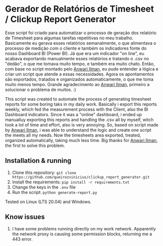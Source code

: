 # Gerador de Relatórios de Timesheet / Clickup Report Generator
Esse script foi criado para automatizar o processo de geração dos relatório de Timesheet para algumas tarefas repetitivas no meu trabalho. Basicamente eu gerava esses relatórios semanalmente, o que alimentava o processo de medição com o cliente e também os indicadores fonte do nosso Dashboard BI (Power BI). Já que era um indicador "on line", eu acabava exportando manualmente esses relatórios e tratando o .csv no "dedão", o que me tomava muito tempo, e também era muito chato.
Então, com base no script montado pelo [Anwari Ilman](https://github.com/anwari666), eu pude entender a lógica e criar um script que atende a essas necessidades.
Agora os apontamentos são exportados, tratados e organizados automaticamente, o que me toma muito menos tempo.
Grande agradecimento ao [Anwari Ilman](https://github.com/anwari666), primeiro a solucionar o problema de muitos. :)

This script was created to automate the process of generating timesheet reports for some boring taks in my daily work. Basically i export this reports weekly, which fed the measurement process with the Client, also the BI Dashboard indicators. Since it was a "online" dashboard, i ended up manualluy exporting this reports and handling the .csv all by myself, witch took a lot of time and effort, also is very annoying.
So, based on script made by [Anwari Ilman](https://github.com/anwari666), i was able to understand the logic and create one script the meets all my needs.
Now the timesheets area exported, treated, organized automatically, taking much less time.
Big thanks for [Anwari Ilman](https://github.com/anwari666), the first to solve this problem.

## Installation & running

1. Clone this repository: `git clone https://github.com/queirozvinicius/clickup_report_generator.git`
2. Install the requirements: `pip install -r requirements.txt`
3. Change the keys in the `.env` file
5. Run the script: `python generate-report.py`

Tested on Linux (LTS 20.04) and Windows.

## Know issues

1. I have some problems running directly on my work network. Apparently the network proxy is causing some permission blocks, returning me a 443 error.
